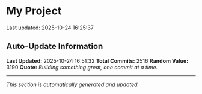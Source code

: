 # My Project


Last updated: 2025-10-24 16:25:37



























































































































































































































































































































































































































































































































































































































































































































































































































































































































































































































































































































































































































































































































































































































































































































































































































































































































































































































































































































































































































































































































































































































































































































































































































































































































































































































































































































































































































































































































































































































## Auto-Update Information

**Last Updated:** 2025-10-24 16:51:32
**Total Commits:** 2516
**Random Value:** 3190
**Quote:** _Building something great, one commit at a time._

---
_This section is automatically generated and updated._